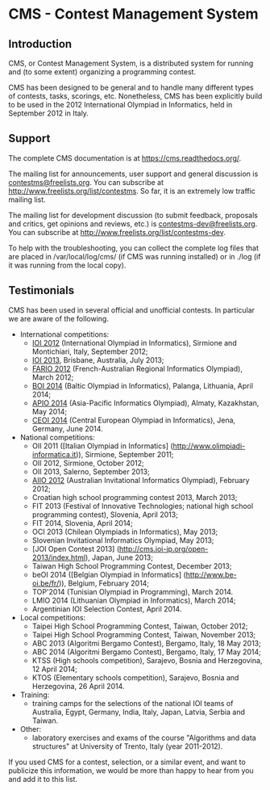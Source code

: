 CMS - Contest Management System
=================================


Introduction
------------

CMS, or Contest Management System, is a distributed system for running
and (to some extent) organizing a programming contest.

CMS has been designed to be general and to handle many different types
of contests, tasks, scorings, etc. Nonetheless, CMS has been
explicitly build to be used in the 2012 International Olympiad in
Informatics, held in September 2012 in Italy.


Support
-------

The complete CMS documentation is at <https://cms.readthedocs.org/>.

The mailing list for announcements, user support and general discussion
is <contestms@freelists.org>. You can subscribe at
<http://www.freelists.org/list/contestms>. So far, it is an extremely
low traffic mailing list.

The mailing list for development discussion (to submit feedback,
proposals and critics, get opinions and reviews, etc.) is
<contestms-dev@freelists.org>. You can subscribe at
<http://www.freelists.org/list/contestms-dev>.

To help with the troubleshooting, you can collect the complete log
files that are placed in /var/local/log/cms/ (if CMS was running
installed) or in ./log (if it was running from the local copy).


Testimonials
------------

CMS has been used in several official and unofficial contests. In
particular we are aware of the following.

- International competitions:
    - [IOI 2012](http://www.ioi2012.org) (International Olympiad in
      Informatics), Sirmione and Montichiari, Italy, September 2012;
    - [IOI 2013](http://www.ioi2013.org), Brisbane, Australia, July
      2013;
    - [FARIO 2012](http://orac.amt.edu.au/fario/fario12results.html)
      (French-Australian Regional Informatics Olympiad), March 2012;
    - [BOI 2014](http://www.boi2014.lmio.lt/) (Baltic Olympiad in
      Informatics), Palanga, Lithuania, April 2014;
    - [APIO 2014](http://olympiads.kz/apio2014/) (Asia-Pacific
      Informatics Olympiad), Almaty, Kazakhstan, May 2014;
    - [CEOI 2014](http://ceoi2014.informatik-olympiade.de/) (Central
      European Olympiad in Informatics), Jena, Germany, June 2014.
- National competitions:
    - OII 2011 ([Italian Olympiad in Informatics]
      (http://www.olimpiadi-informatica.it)), Sirmione, September
      2011;
    - OII 2012, Sirmione, October 2012;
    - OII 2013, Salerno, September 2013;
    - [AIIO 2012](http://orac.amt.edu.au/aiio/aiio12results.html)
      (Australian Invitational Informatics Olympiad), February 2012;
    - Croatian high school programming contest 2013, March 2013;
    - FIT 2013 (Festival of Innovative Technologies; national high school
      programming contest), Slovenia, April 2013;
    - FIT 2014, Slovenia, April 2014;
    - OCI 2013 (Chilean Olympiads in Informatics), May 2013;
    - Slovenian Invitational Informatics Olympiad, May 2013;
    - [JOI Open Contest 2013]
      (http://cms.ioi-jp.org/open-2013/index.html), Japan, June 2013;
    - Taiwan High School Programming Contest, December 2013;
    - beOI 2014 ([Belgian Olympiad in Informatics]
      (http://www.be-oi.be/fr/)), Belgium, February 2014;
    - TOP'2014 (Tunisian Olympiad in Programming), March 2014.
    - LMIO 2014 (Lithuanian Olympiad in Informatics), March 2014;
    - Argentinian IOI Selection Contest, April 2014.
- Local competitions:
    - Taipei High School Programming Contest, Taiwan, October 2012;
    - Taipei High School Programming Contest, Taiwan, November 2013;
    - ABC 2013 (Algoritmi Bergamo Contest), Bergamo, Italy, 18 May
      2013;
    - ABC 2014 (Algoritmi Bergamo Contest), Bergamo, Italy, 17 May
      2014;
    - KTSS (High schools competition), Sarajevo, Bosnia and
      Herzegovina, 12 April 2014;
    - KTOS (Elementary schools competition), Sarajevo, Bosnia and
      Herzegovina, 26 April 2014.
- Training:
    - training camps for the selections of the national IOI teams of
      Australia, Egypt, Germany, India, Italy, Japan, Latvia, Serbia
      and Taiwan.
- Other:
    - laboratory exercises and exams of the course "Algorithms and
      data structures" at University of Trento, Italy (year
      2011-2012).

If you used CMS for a contest, selection, or a similar event, and want
to publicize this information, we would be more than happy to hear
from you and add it to this list.
